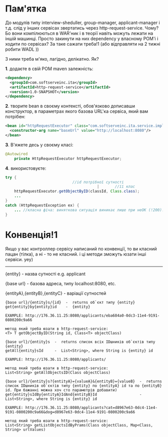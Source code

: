 Пам'ятка
======

До модулів типу interview-sheduller, group-manager, applicant-manager і т.д. слід у інших сервісах звертатись через http-request-service. Чому? Бо вони компілюються в WAR'ник і в теорії навіть можуть лежати на іншій машинці. Просто закинути на них dependency у власному POM'і і ходити по сервісах? За таке сажати треба!1 (або відправляти на 2 тижні робити WADL ))

З ними треба м'яко, лагідно, делікатно.
Як?

__1__. додаєте в свій POM maven залежність:

````xml
<dependency>
  <groupId>com.softserveinc.ita</groupId>
  <artifactId>http-request-service</artifactId>
  <version>1.0-SNAPSHOT</version>
</dependency>
````

__2__. творите bean в своєму контексті, обов'язково дописавши конструктор, в параметрах якого базова URL'ка сервіса, який вам потрібен:

````xml
<bean id="httpRequestExecutor" class="com.softserveinc.ita.service.impl.HttpRequestExecutorRestImpl">
  <constructor-arg name="baseUrl" value="http://localhost:8080"/>
</bean>
````

__3__. В'яжете десь у своєму класі:

````java
@Autowired
    private HttpRequestExecutor httpRequestExecutor;
````

__4__. використовуєте:

````java
try {
                              //id потрібної сутності
                                         |       //її клас
    httpRequestExecutor.getObjectByID(classId, Class.class);
    ...
}
catch (HttpRequestException ex) {
    ... //класна фіча: виняткова ситуація виникає лише при неОК (!200).
}
````

Конвенція!1
======

Якщо у вас контроллер сервісу написаний по конвенції, то ви класний пацан (тілка), а ні - то не класний.
і ці методи зможуть юзати інші сервіси. yey)

---
{entity} - назва сутності e.g. applicant

{base url} - базова адреса, типу localhost:8080, etc.

{entityA},{entityB},{entityC} - варіації сутностей

````
{base url}/{entity}s/{id}  -  returns об`єкт типу {entity}
get{entity}by{entity}id    -  {entity}

EXAMPLE: http://176.36.11.25:8080/applicants/eba684a0-0dc3-11e4-9191-0800200c9a66

метод який треба юзати в http-request-service:
<T> T getObjectByID(String id, Class<T> objectClass)
````
````
{base url}/{entity}s  -  returns список всіх IDшників об`єктів типу {entity}
getAll{entity}sId     -  List<String>, where String is {entity} id

EXAMPLE: http://176.36.11.25:8080/applicants/

метод який треба юзати в http-request-service:
List<String> getAllObjectsID(Class objectClass)
````
````
{base url}/{entity}s?{entityA}={valueA}&{entityB}={valueB}  -  returns список IDшників об`єктів типу {entity} по {entityA} id та по {entityB} id. При бажанні можна хоч сто параметрів добавити)
get{entity}sIdBy{entityA}IdAnd{entityB}Id                   -  List<String>, where String is {entity} id

EXAMPLE: http://176.36.11.25:8080/applicants?cat=d8967e63-0dc4-11e4-9191-0800200c9a66&dog=d8967e63-0dc4-11e4-9191-0800200c9a66

метод який треба юзати в http-request-service:
List<String> getListObjectsIdByPrams(Class objectClass, Map<Class, String> urlValues)
````